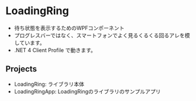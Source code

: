 LoadingRing
===========

- 待ち状態を表示するためのWPFコンポーネント
- プログレスバーではなく、スマートフォンでよく見るくるくる回るアレを模しています。
- .NET 4 Client Profile で動きます。

Projects
--------
- LoadingRing: ライブラリ本体
- LoadingRingApp: LoadingRingのライブラリのサンプルアプリ
